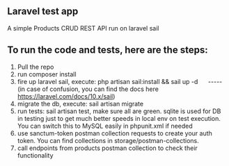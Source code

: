 ## Laravel test app
A simple Products CRUD REST API run on laravel sail

## To run the code and tests, here are the steps:

1. Pull the repo
2. run composer install
3. fire up laravel sail, execute: php artisan sail:install && sail up -d      ----- (in case of confusion, you can find the docs here https://laravel.com/docs/10.x/sail)
4. migrate the db, execute: sail artisan migrate
5. run tests: sail artisan test, make sure all are green. sqlite is used for DB in testing just to get much better speeds in local env on test execution. You can switch this to MySQL easily in phpunit.xml if needed
6. use sanctum-token postman collection requests to create your auth token. You can find collections in storage/postman-collections.
7. call endpoints from products postman collection to check their functionality
